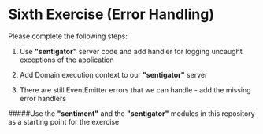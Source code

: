Sixth Exercise (Error Handling)
=================================================

Please complete the following steps:

1. Use **"sentigator"** server code and add handler for logging uncaught exceptions of the application

2. Add Domain execution context to our **"sentigator"** server

3. There are still EventEmitter errors that we can handle - add the missing error handlers

#####Use the **"sentiment"** and the **"sentigator"** modules in this repository as a starting point for the exercise